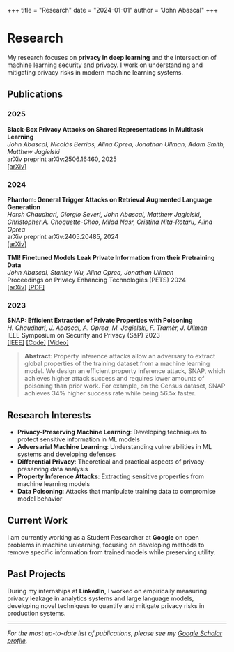 +++
title = "Research"
date = "2024-01-01"
author = "John Abascal"
+++

# Research

My research focuses on **privacy in deep learning** and the intersection of machine learning security and privacy. I work on understanding and mitigating privacy risks in modern machine learning systems.

## Publications

### 2025

**Black-Box Privacy Attacks on Shared Representations in Multitask Learning**  
*John Abascal, Nicolás Berrios, Alina Oprea, Jonathan Ullman, Adam Smith, Matthew Jagielski*  
arXiv preprint arXiv:2506.16460, 2025  
[[arXiv]](https://arxiv.org/abs/2506.16460)

### 2024

**Phantom: General Trigger Attacks on Retrieval Augmented Language Generation**  
*Harsh Chaudhari, Giorgio Severi, John Abascal, Matthew Jagielski, Christopher A. Choquette-Choo, Milad Nasr, Cristina Nita-Rotaru, Alina Oprea*  
arXiv preprint arXiv:2405.20485, 2024  
[[arXiv]](https://arxiv.org/abs/2405.20485)

**TMI! Finetuned Models Leak Private Information from their Pretraining Data**  
*John Abascal, Stanley Wu, Alina Oprea, Jonathan Ullman*  
Proceedings on Privacy Enhancing Technologies (PETS) 2024  
[[arXiv]](https://arxiv.org/abs/2306.01181) [[PDF]](https://arxiv.org/pdf/2306.01181.pdf)

### 2023

**SNAP: Efficient Extraction of Private Properties with Poisoning**  
*H. Chaudhari, J. Abascal, A. Oprea, M. Jagielski, F. Tramèr, J. Ullman*  
IEEE Symposium on Security and Privacy (S&P) 2023  
[[IEEE]](https://doi.ieeecomputersociety.org/10.1109/SP46215.2023.00111) [[Code]](https://www.github.com/johnmath/snap-sp23) [[Video]](https://www.youtube.com/watch?v=p89ZQEt7qhM&t=1s)

> **Abstract**: Property inference attacks allow an adversary to extract global properties of the training dataset from a machine learning model. We design an efficient property inference attack, SNAP, which achieves higher attack success and requires lower amounts of poisoning than prior work. For example, on the Census dataset, SNAP achieves 34% higher success rate while being 56.5x faster.

## Research Interests

- **Privacy-Preserving Machine Learning**: Developing techniques to protect sensitive information in ML models
- **Adversarial Machine Learning**: Understanding vulnerabilities in ML systems and developing defenses
- **Differential Privacy**: Theoretical and practical aspects of privacy-preserving data analysis
- **Property Inference Attacks**: Extracting sensitive properties from machine learning models
- **Data Poisoning**: Attacks that manipulate training data to compromise model behavior

## Current Work

I am currently working as a Student Researcher at **Google** on open problems in machine unlearning, focusing on developing methods to remove specific information from trained models while preserving utility.

## Past Projects

During my internships at **LinkedIn**, I worked on empirically measuring privacy leakage in analytics systems and large language models, developing novel techniques to quantify and mitigate privacy risks in production systems.

---

*For the most up-to-date list of publications, please see my [Google Scholar profile](https://scholar.google.com/citations?user=3jYQ3FsAAAAJ&hl).*